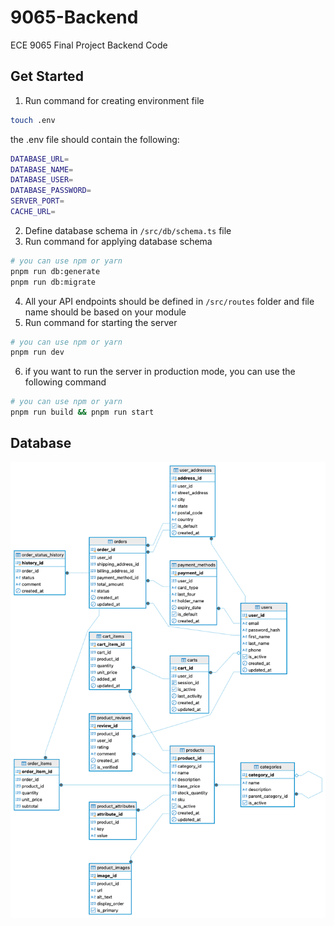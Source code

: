 # 9065-Backend

ECE 9065 Final Project Backend Code

## Get Started

1. Run command for creating environment file

```bash
touch .env
```

the .env file should contain the following:

```bash
DATABASE_URL=
DATABASE_NAME=
DATABASE_USER=
DATABASE_PASSWORD=
SERVER_PORT=
CACHE_URL=
```

2. Define database schema in `/src/db/schema.ts` file
3. Run command for applying database schema

```bash
# you can use npm or yarn
pnpm run db:generate
pnpm run db:migrate
```

4. All your API endpoints should be defined in `/src/routes` folder and file name should be based on your module
5. Run command for starting the server

```bash
# you can use npm or yarn
pnpm run dev
```

6. if you want to run the server in production mode, you can use the following command

```bash
# you can use npm or yarn
pnpm run build && pnpm run start
```

## Database

![Database Schema](public/ER.png)
